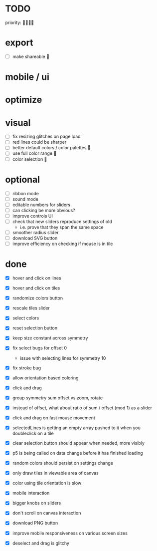 # TODO

priority: 🍅🍊🍋🍏

# export
- [ ] make shareable 🍋

# mobile / ui

# optimize

# visual
- [ ] fix resizing glitches on page load
- [ ] red lines could be sharper
- [ ] better default colors / color palettes 🍏
- [ ] use full color range 🍏
- [ ] color selection 🍏

# optional
- [ ] ribbon mode
- [ ] sound mode
- [ ] editable numbers for sliders
- [ ] can clicking be more obvious?
- [ ] improve controls UI
- [ ] check that new sliders reproduce settings of old
	- i.e. prove that they span the same space
- [ ] smoother radius slider
- [ ] download SVG button
- [ ] improve efficiency on checking if mouse is in tile

# done

- [x] hover and click on lines
- [x] hover and click on tiles
- [x] randomize colors button
- [x] rescale tiles slider
- [x] select colors
- [x] reset selection button
- [x] keep size constant across symmetry
- [x] fix select bugs for offset 0
	- issue with selecting lines for symmetry 10
- [x] fix stroke bug
- [x] allow orientation based coloring
- [x] click and drag
- [x] group symmetry sum offset vs zoom, rotate
- [x] instead of offset, what about ratio of sum / offset (mod 1) as a slider
- [x] click and drag on fast mouse movement
- [x] selectedLines is getting an empty array pushed to it when you doubleclick on a tile
- [x] clear selection button should appear when needed, more visibly
- [x] p5 is being called on data change before it has finished loading
- [x] random colors should persist on settings change
- [x] only draw tiles in viewable area of canvas
- [x] color using tile orientation is slow
- [x] mobile interaction
- [x] bigger knobs on sliders
- [x] don't scroll on canvas interaction
- [x] download PNG button
- [x] improve mobile responsiveness on various screen sizes
- [x] deselect and drag is glitchy

